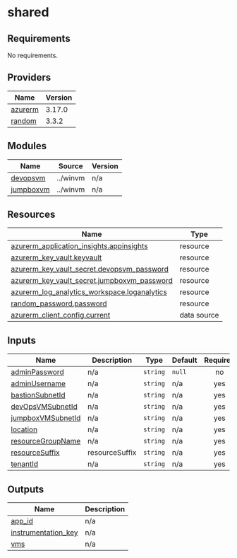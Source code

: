 # shared

<!-- BEGINNING OF PRE-COMMIT-TERRAFORM DOCS HOOK -->
## Requirements

No requirements.

## Providers

| Name | Version |
|------|---------|
| <a name="provider_azurerm"></a> [azurerm](#provider\_azurerm) | 3.17.0 |
| <a name="provider_random"></a> [random](#provider\_random) | 3.3.2 |

## Modules

| Name | Source | Version |
|------|--------|---------|
| <a name="module_devopsvm"></a> [devopsvm](#module\_devopsvm) | ../winvm | n/a |
| <a name="module_jumpboxvm"></a> [jumpboxvm](#module\_jumpboxvm) | ../winvm | n/a |

## Resources

| Name | Type |
|------|------|
| [azurerm_application_insights.appinsights](https://registry.terraform.io/providers/hashicorp/azurerm/latest/docs/resources/application_insights) | resource |
| [azurerm_key_vault.keyvault](https://registry.terraform.io/providers/hashicorp/azurerm/latest/docs/resources/key_vault) | resource |
| [azurerm_key_vault_secret.devopsvm_password](https://registry.terraform.io/providers/hashicorp/azurerm/latest/docs/resources/key_vault_secret) | resource |
| [azurerm_key_vault_secret.jumpboxvm_password](https://registry.terraform.io/providers/hashicorp/azurerm/latest/docs/resources/key_vault_secret) | resource |
| [azurerm_log_analytics_workspace.loganalytics](https://registry.terraform.io/providers/hashicorp/azurerm/latest/docs/resources/log_analytics_workspace) | resource |
| [random_password.password](https://registry.terraform.io/providers/hashicorp/random/latest/docs/resources/password) | resource |
| [azurerm_client_config.current](https://registry.terraform.io/providers/hashicorp/azurerm/latest/docs/data-sources/client_config) | data source |

## Inputs

| Name | Description | Type | Default | Required |
|------|-------------|------|---------|:--------:|
| <a name="input_adminPassword"></a> [adminPassword](#input\_adminPassword) | n/a | `string` | `null` | no |
| <a name="input_adminUsername"></a> [adminUsername](#input\_adminUsername) | n/a | `string` | n/a | yes |
| <a name="input_bastionSubnetId"></a> [bastionSubnetId](#input\_bastionSubnetId) | n/a | `string` | n/a | yes |
| <a name="input_devOpsVMSubnetId"></a> [devOpsVMSubnetId](#input\_devOpsVMSubnetId) | n/a | `string` | n/a | yes |
| <a name="input_jumpboxVMSubnetId"></a> [jumpboxVMSubnetId](#input\_jumpboxVMSubnetId) | n/a | `string` | n/a | yes |
| <a name="input_location"></a> [location](#input\_location) | n/a | `string` | n/a | yes |
| <a name="input_resourceGroupName"></a> [resourceGroupName](#input\_resourceGroupName) | n/a | `string` | n/a | yes |
| <a name="input_resourceSuffix"></a> [resourceSuffix](#input\_resourceSuffix) | resourceSuffix | `string` | n/a | yes |
| <a name="input_tenantId"></a> [tenantId](#input\_tenantId) | n/a | `string` | n/a | yes |

## Outputs

| Name | Description |
|------|-------------|
| <a name="output_app_id"></a> [app\_id](#output\_app\_id) | n/a |
| <a name="output_instrumentation_key"></a> [instrumentation\_key](#output\_instrumentation\_key) | n/a |
| <a name="output_vms"></a> [vms](#output\_vms) | n/a |
<!-- END OF PRE-COMMIT-TERRAFORM DOCS HOOK -->
